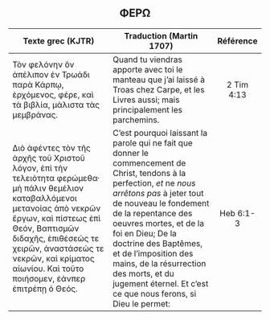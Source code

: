 <h2 align="center">ΦΕΡΩ</h2>

|Texte grec (KJTR)|Traduction (Martin 1707)|Référence|
|-----|-----|:---:
Τὸν φελόνην ὃν ἀπέλιπον ἐν Τρωάδι παρὰ Κάρπῳ, ἐρχόμενος, φέρε, καὶ τὰ βιβλία, μάλιστα τὰς μεμβράνας.|Quand tu viendras apporte avec toi le manteau que j’ai laissé à Troas chez Carpe, et les Livres aussi; mais principalement les parchemins.|2 Tim 4:13|
 Διὸ ἀφέντες τὸν τῆς ἀρχῆς τοῦ Χριστοῦ λόγον, ἐπὶ τὴν τελειότητα φερώμεθα· μὴ πάλιν θεμέλιον καταβαλλόμενοι μετανοίας ἀπὸ νεκρῶν ἔργων, καὶ πίστεως ἐπὶ Θεόν, Βαπτισμῶν διδαχῆς, ἐπιθέσεώς τε χειρῶν, ἀναστάσεώς τε νεκρῶν, καὶ κρίματος αἰωνίου. Καὶ τοῦτο ποιήσομεν, ἐάνπερ ἐπιτρέπῃ ὁ Θεός.|C’est pourquoi laissant la parole qui ne fait que donner le commencement de Christ, tendons à la perfection, _et_ ne _nous arrêtons pas_ à jeter tout de nouveau le fondement de la repentance des oeuvres mortes, et de la foi en Dieu; De la doctrine des Baptêmes, et de l’imposition des mains, de la résurrection des morts, et du jugement éternel. Et c’est ce que nous ferons, si Dieu le permet: |Heb 6:1-3|
